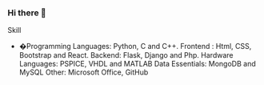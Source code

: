 ### Hi there 👋

<!--
**deepak-madhukar/deepak-madhukar** is a ✨ _special_ ✨ repository because its `README.md` (this file) appears on your GitHub profile.

Here are some ideas to get you started:

- 🔭 I’m currently working on ...
- 🌱 I’m currently learning ...
- 👯 I’m looking to collaborate on ...
- 🤔 I’m looking for help with ...
- 💬 Ask me about ...
- 📫 How to reach me: ...
- 😄 Pronouns: ...
- ⚡ Fun fact: ...
-->

Skill
- �Programming Languages: Python, C and C++.
Frontend : Html, CSS, Bootstrap and React.
Backend: Flask, Django and Php.
Hardware Languages: PSPICE, VHDL and MATLAB
Data Essentials: MongoDB and MySQL
Other: Microsoft Office, GitHub

